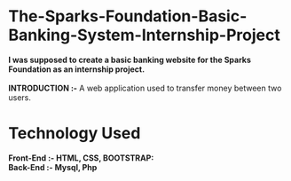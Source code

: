 # The-Sparks-Foundation-Basic-Banking-System-Internship-Project
<b>I was supposed to create a basic banking website for the Sparks Foundation as an internship project.</b><br><br>
<b>INTRODUCTION :-</b> A web application used to transfer money between two users.
# Technology Used
<b>Front-End :- HTML, CSS, BOOTSTRAP:</b><br>
<b>Back-End :- Mysql, Php</b>
